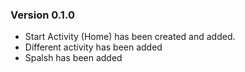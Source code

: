 ### Version 0.1.0

* Start Activity (Home) has been created and added.
* Different activity has been added
* Spalsh has been added